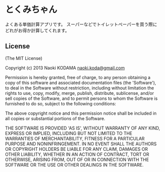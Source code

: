 # とくみちゃん

よくある単価計算アプリです。
スーパーなどでトイレットペーパーを買う際にどれがお得か計算してくれます。

## License
(The MIT License)

Copyright (c) 2013 Naoki KODAMA <naoki.koda@gmail.com> 

Permission is hereby granted, free of charge, to any person obtaining a copy of this software and associated documentation files (the 'Software'), to deal in the Software without restriction, including without limitation the rights to use, copy, modify, merge, publish, distribute, sublicense, and/or sell copies of the Software, and to permit persons to whom the Software is furnished to do so, subject to the following conditions:

The above copyright notice and this permission notice shall be included in all copies or substantial portions of the Software. 

THE SOFTWARE IS PROVIDED 'AS IS', WITHOUT WARRANTY OF ANY KIND, EXPRESS OR IMPLIED, INCLUDING BUT NOT LIMITED TO THE WARRANTIES OF MERCHANTABILITY, FITNESS FOR A PARTICULAR PURPOSE AND NONINFRINGEMENT. IN NO EVENT SHALL THE AUTHORS OR COPYRIGHT HOLDERS BE LIABLE FOR ANY CLAIM, DAMAGES OR OTHER LIABILITY, WHETHER IN AN ACTION OF CONTRACT, TORT OR OTHERWISE, ARISING FROM, OUT OF OR IN CONNECTION WITH THE SOFTWARE OR THE USE OR OTHER DEALINGS IN THE SOFTWARE.

